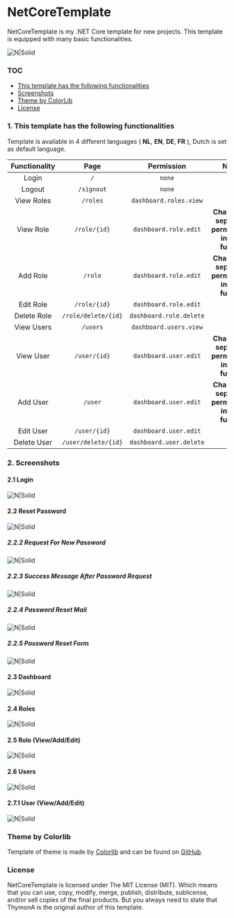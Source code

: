 # NetCoreTemplate
NetCoreTemplate is my .NET Core template for new projects. This template is equipped with many basic functionalities. 

![N|Solid](https://i.imgur.com/LEIDvol.png)

### TOC
- [This template has the following functionalities](#1-this-template-has-the-following-functionalities)
- [Screenshots](#2-screenshots)
- [Theme by ColorLib](#theme-by-colorlib)
- [License](#license)

### 1. This template has the following functionalities

Template is available in 4 different languages ( **NL**, **EN**, **DE**, **FR** ), Dutch is set as default language.

| Functionality | Page  | Permission    | Note |
|:-------------:|:-----:|:-------------:|:----:|
| Login         | `/`   |  `none`       | **-** |
| Logout        | `/signout` | `none` | **-** |
| View Roles    | `/roles` | `dashboard.roles.view` | **-** |
| View Role     | `/role/{id}`  | `dashboard.role.edit` | **Change to separate permission in the future** |
| Add Role     | `/role`  | `dashboard.role.edit` | **Change to separate permission in the future** |
| Edit Role     | `/role/{id}`  | `dashboard.role.edit` | **-** |
| Delete Role     | `/role/delete/{id}`  | `dashboard.role.delete` | **-** |
| View Users    | `/users` | `dashboard.users.view` | **-** |
| View User     | `/user/{id}`  | `dashboard.user.edit` | **Change to separate permission in the future** |
| Add User     | `/user`  | `dashboard.user.edit` | **Change to separate permission in the future** |
| Edit User     | `/user/{id}`  | `dashboard.user.edit` | **-** |
| Delete User     | `/user/delete/{id}`  | `dashboard.user.delete` | **-** |

### 2. Screenshots
#### 2.1 Login
![N|Solid](https://i.imgur.com/LEIDvol.png)

#### 2.2 Reset Password
![N|Solid](https://i.imgur.com/LEIDvol.png)

##### 2.2.2 Request For New Password
![N|Solid](https://i.imgur.com/3AeJKHU.png)

##### 2.2.3 Success Message After Password Request 
![N|Solid](https://i.imgur.com/sjqDZlh.png)

##### 2.2.4 Password Reset Mail 
![N|Solid](https://i.imgur.com/ZUl4xbP.png)

##### 2.2.5 Password Reset Form 
![N|Solid](https://i.imgur.com/QmXN9xs.png)

#### 2.3 Dashboard
![N|Solid](https://i.imgur.com/kLm2y8o.png)

#### 2.4 Roles
![N|Solid](https://i.imgur.com/IaJF0uh.png)

#### 2.5 Role (View/Add/Edit)
![N|Solid](https://i.imgur.com/oAeNTIZ.png)

#### 2.6 Users
![N|Solid](https://i.imgur.com/UNEblQN.png)

#### 2.7.1 User (View/Add/Edit)
![N|Solid](https://i.imgur.com/KKc4TyN.png)

### Theme by Colorlib

Template of theme is made by [Colorlib](https://colorlib.com) and can be found on [GitHub](https://github.com/puikinsh/concept).

### License
NetCoreTemplate is licensed under The MIT License (MIT). Which means that you can use, copy, modify, merge, publish, distribute, sublicense, and/or sell copies of the final products. But you always need to state that ThymonA is the original author of this template.
